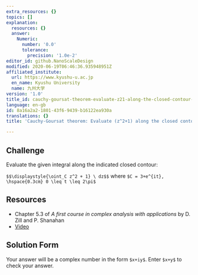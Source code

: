 ```yaml
---
extra_resources: {}
topics: []
explanation:
  resources: {}
  answer:
    Numeric:
      number: '0.0'
      tolerance:
        precision: '1.0e-2'
editor_id: github.NanoScaleDesign
modified: 2020-06-19T06:46:36.935948951Z
affiliated_institute:
  url: https://www.kyushu-u.ac.jp
  en_name: Kyushu University
  name: 九州大学
version: '1.0'
title_id: cauchy-goursat-theorem-evaluate-z21-along-the-closed-contour-3eit
language: en-gb
id: 8a16a2a2-1801-43f6-9439-b16122ea930a
translations: {}
title: 'Cauchy-Goursat theorem: Evaluate (z^2+1) along the closed contour 3+e^(it)'

---
```


## Challenge
Evaluate the given integral along the indicated closed contour:

`$$\displaystyle{\oint_C z^2 + 1} \ dz$$` where `$C = 3+e^{it}, \hspace{0.3cm} 0 \leq t \leq 2\pi$`

## Resources
- Chapter 5.3 of *A first course in complex analysis with applications* by D. Zill and P. Shanahan
- [Video](https://www.youtube.com/watch?v=VI_K5eNb2YE&list=PLi7yHjesblV0sSfZzWdSUXGO683n_nJdQ&index=24)

## Solution Form
Your answer will be a complex number in the form `$x+iy$`.
Enter `$x+y$` to check your answer.